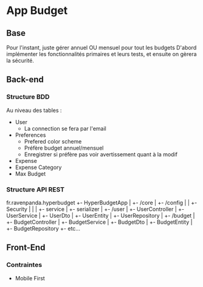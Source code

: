 # App Budget

## Base

Pour l'instant, juste gérer annuel OU mensuel pour tout les budgets
D'abord implémenter les fonctionnalités primaires et leurs tests, et ensuite on gèrera la sécurité.

## Back-end

### Structure BDD

Au niveau des tables :
- User
  - La connection se fera par l'email
- Preferences
  - Prefered color scheme
  - Préfère budget annuel/mensuel
  - Enregistrer si préfère pas voir avertissement quant à la modif
- Expense
- Expense Category
- Max Budget

### Structure API REST

fr.ravenpanda.hyperbudget
  +- HyperBudgetApp
  |
  +- /core
  |  +- /config
  |  |  +- Security
  |  |
  |  +- service
  |  +- serializer
  |
  +- /user
  |  +- UserController
  |  +- UserService
  |  +- UserDto
  |  +- UserEntity
  |  +- UserRepository
  |
  +- /budget
  |  +- BudgetController
  |  +- BudgetService
  |  +- BudgetDto
  |  +- BudgetEntity
  |  +- BudgetRepository
  +- etc...

## Front-End

### Contraintes

- Mobile First

